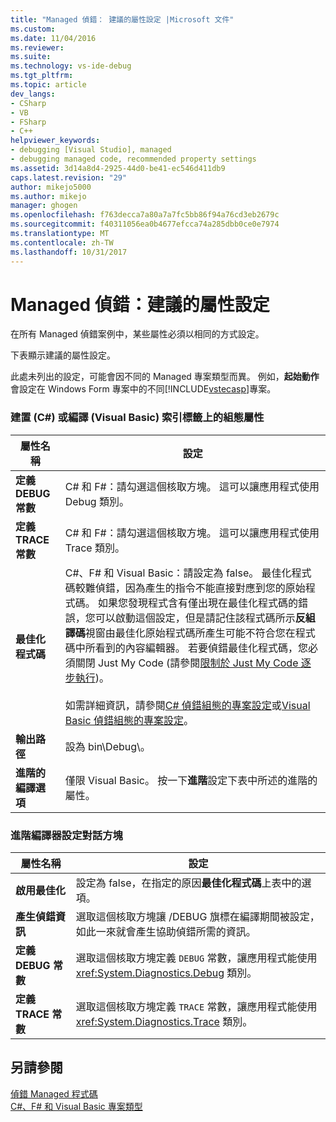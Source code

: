 ```yaml
---
title: "Managed 偵錯： 建議的屬性設定 |Microsoft 文件"
ms.custom: 
ms.date: 11/04/2016
ms.reviewer: 
ms.suite: 
ms.technology: vs-ide-debug
ms.tgt_pltfrm: 
ms.topic: article
dev_langs:
- CSharp
- VB
- FSharp
- C++
helpviewer_keywords:
- debugging [Visual Studio], managed
- debugging managed code, recommended property settings
ms.assetid: 3d14a8d4-2925-44d0-be41-ec546d411db9
caps.latest.revision: "29"
author: mikejo5000
ms.author: mikejo
manager: ghogen
ms.openlocfilehash: f763decca7a80a7a7fc5bb86f94a76cd3eb2679c
ms.sourcegitcommit: f40311056ea0b4677efcca74a285dbb0ce0e7974
ms.translationtype: MT
ms.contentlocale: zh-TW
ms.lasthandoff: 10/31/2017
---
```

# <a name="managed-debugging-recommended-property-settings"></a>Managed 偵錯：建議的屬性設定
在所有 Managed 偵錯案例中，某些屬性必須以相同的方式設定。  
  
 下表顯示建議的屬性設定。  
  
 此處未列出的設定，可能會因不同的 Managed 專案類型而異。 例如，**起始動作**會設定在 Windows Form 專案中的不同[!INCLUDE[vstecasp](../code-quality/includes/vstecasp_md.md)]專案。  
  
### <a name="configuration-properties-on-the-build-c-or-compile-visual-basic-tab"></a>建置 (C#) 或編譯 (Visual Basic) 索引標籤上的組態屬性  
  
|**屬性名稱**|**設定**|  
|-----------------------|-----------------|  
|**定義 DEBUG 常數**|C# 和 F#：請勾選這個核取方塊。 這可以讓應用程式使用 Debug 類別。|  
|**定義 TRACE 常數**|C# 和 F#：請勾選這個核取方塊。 這可以讓應用程式使用 Trace 類別。|  
|**最佳化程式碼**|C#、F# 和 Visual Basic：請設定為 false。 最佳化程式碼較難偵錯，因為產生的指令不能直接對應到您的原始程式碼。 如果您發現程式含有僅出現在最佳化程式碼的錯誤，您可以啟動這個設定，但是請記住該程式碼所示**反組譯碼**視窗由最佳化原始程式碼所產生可能不符合您在程式碼中所看到的內容編輯器。 若要偵錯最佳化程式碼，您必須關閉 Just My Code  (請參閱[限制於 Just My Code 逐步執行](../debugger/navigating-through-code-with-the-debugger.md#BKMK_Restrict_stepping_to_Just_My_Code))。<br /><br /> 如需詳細資訊，請參閱[C# 偵錯組態的專案設定](../debugger/project-settings-for-csharp-debug-configurations.md)或[Visual Basic 偵錯組態的專案設定](../debugger/project-settings-for-a-visual-basic-debug-configuration.md)。|  
|**輸出路徑**|設為 bin\Debug\\。|  
|**進階的編譯選項**|僅限 Visual Basic。 按一下**進階**設定下表中所述的進階的屬性。|  
  
### <a name="advanced-compiler-settings-dialog-box"></a>進階編譯器設定對話方塊  
  
|**屬性名稱**|**設定**|  
|-----------------------|-----------------|  
|**啟用最佳化**|設定為 false，在指定的原因**最佳化程式碼**上表中的選項。|  
|**產生偵錯資訊**|選取這個核取方塊讓 /DEBUG 旗標在編譯期間被設定，如此一來就會產生協助偵錯所需的資訊。|  
|**定義 DEBUG 常數**|選取這個核取方塊定義 `DEBUG` 常數，讓應用程式能使用 <xref:System.Diagnostics.Debug> 類別。|  
|**定義 TRACE 常數**|選取這個核取方塊定義 `TRACE` 常數，讓應用程式能使用 <xref:System.Diagnostics.Trace> 類別。|  
  
## <a name="see-also"></a>另請參閱  
 [偵錯 Managed 程式碼](../debugger/debugging-managed-code.md)   
 [C#、F# 和 Visual Basic 專案類型](../debugger/debugging-preparation-csharp-f-hash-and-visual-basic-project-types.md)